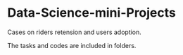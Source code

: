 # Data-Science-mini-Projects

Cases on riders retension and users adoption.

The tasks and codes are included in folders.
